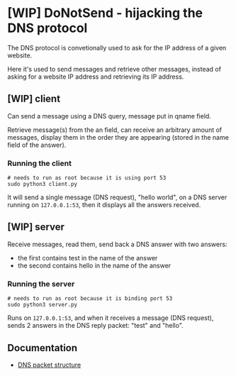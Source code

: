 # [WIP] DoNotSend - hijacking the DNS protocol

The DNS protocol is convetionally used to ask for the IP address of a given website.

Here it's used to send messages and retrieve other messages, instead of asking for a website IP address and retrieving its IP address.

## [WIP] client

Can send a message using a DNS query, message put in qname field.

Retrieve message(s) from the an field, can receive an arbitrary amount of messages, display them in the order they are appearing (stored in the name field of the answer).

### Running the client

```shell
# needs to run as root because it is using port 53
sudo python3 client.py
```

It will send a single message (DNS request), "hello world", on a DNS server running on `127.0.0.1:53`, then it displays all the answers received.

## [WIP] server

Receive messages, read them, send back a DNS answer with two answers:
* the first contains test in the name of the answer
* the second contains hello in the name of the answer

### Running the server

```shell
# needs to run as root because it is binding port 53
sudo python3 server.py
```

Runs on `127.0.0.1:53`, and when it receives a message (DNS request), sends 2 answers in the DNS reply packet: "test" and "hello".

## Documentation

* [DNS packet structure](DNSPacketStructure.md)